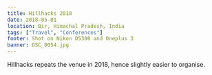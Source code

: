 ```yaml
---
title: Hillhacks 2018
date: 2018-05-01
location: Bir, Himachal Pradesh, India
tags: ["Travel", "Conferences"]
footer: Shot on Nikon D5300 and Oneplus 3
banner: DSC_0054.jpg
---
```

Hillhacks repeats the venue in 2018, hence slightly easier to organise.

<!--more-->